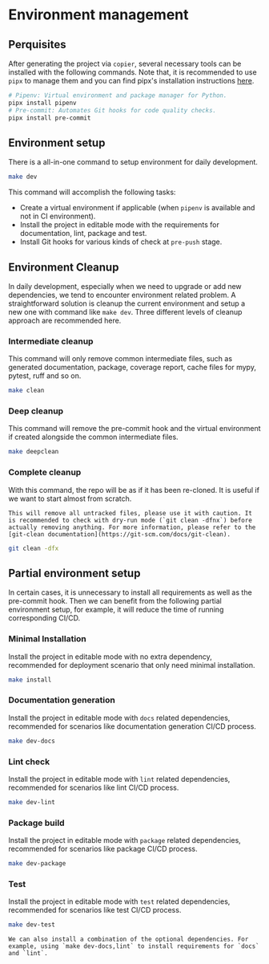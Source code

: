 # Environment management

## Perquisites

After generating the project via `copier`, several necessary tools can be installed with the following commands.
Note that, it is recommended to use `pipx` to manage them and you can find pipx's installation instructions [here](https://pypa.github.io/pipx/installation/).

```bash
# Pipenv: Virtual environment and package manager for Python.
pipx install pipenv
# Pre-commit: Automates Git hooks for code quality checks.
pipx install pre-commit
```

## Environment setup

There is a all-in-one command to setup environment for daily development.

```bash
make dev
```

This command will accomplish the following tasks:

- Create a virtual environment if applicable (when `pipenv` is available and not in CI environment).
- Install the project in editable mode with the requirements for documentation, lint, package and test.
- Install Git hooks for various kinds of check at `pre-push` stage.

## Environment Cleanup

In daily development, especially when we need to upgrade or add new dependencies, we tend to encounter environment related problem. A straightforward solution is cleanup the current environment and setup a new one with command like `make dev`. Three different levels of cleanup approach are recommended here.

### Intermediate cleanup

This command will only remove common intermediate files, such as generated documentation, package, coverage report, cache files for mypy, pytest, ruff and so on.

```bash
make clean
```

### Deep cleanup

This command will remove the pre-commit hook and the virtual environment if created alongside the common intermediate files.

```bash
make deepclean
```

### Complete cleanup

With this command, the repo will be as if it has been re-cloned. It is useful if we want to start almost from scratch.

```{caution}
This will remove all untracked files, please use it with caution. It is recommended to check with dry-run mode (`git clean -dfnx`) before actually removing anything. For more information, please refer to the [git-clean documentation](https://git-scm.com/docs/git-clean).
```

```bash
git clean -dfx
```

## Partial environment setup

In certain cases, it is unnecessary to install all requirements as well as the pre-commit hook.
Then we can benefit from the following partial environment setup, for example, it will reduce the time of running corresponding CI/CD.

### Minimal Installation

Install the project in editable mode with no extra dependency,
recommended for deployment scenario that only need minimal installation.

```bash
make install
```

### Documentation generation

Install the project in editable mode with `docs` related dependencies,
recommended for scenarios like documentation generation CI/CD process.

```bash
make dev-docs
```

### Lint check

Install the project in editable mode with `lint` related dependencies,
recommended for scenarios like lint CI/CD process.

```bash
make dev-lint
```

### Package build

Install the project in editable mode with `package` related dependencies,
recommended for scenarios like package CI/CD process.

```bash
make dev-package
```

### Test

Install the project in editable mode with `test` related dependencies,
recommended for scenarios like test CI/CD process.

```bash
make dev-test
```

```{tip}
We can also install a combination of the optional dependencies. For example, using `make dev-docs,lint` to install requirements for `docs` and `lint`.
```

